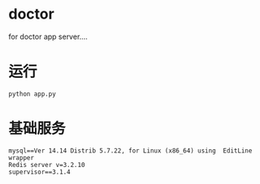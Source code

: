 # doctor
for doctor app server....


# 运行
```
python app.py
```

# 基础服务
```
mysql==Ver 14.14 Distrib 5.7.22, for Linux (x86_64) using  EditLine wrapper
Redis server v=3.2.10
supervisor==3.1.4
```